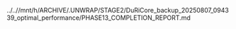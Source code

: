 ../..//mnt/h/ARCHIVE/.UNWRAP/STAGE2/DuRiCore_backup_20250807_094339_optimal_performance/PHASE13_COMPLETION_REPORT.md